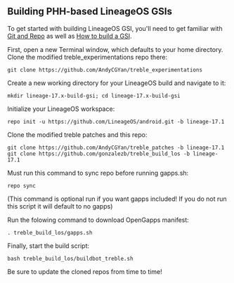 
## Building PHH-based LineageOS GSIs ##

To get started with building LineageOS GSI, you'll need to get familiar with [Git and Repo](https://source.android.com/source/using-repo.html) as well as [How to build a GSI](https://github.com/phhusson/treble_experimentations/wiki/How-to-build-a-GSI%3F).

First, open a new Terminal window, which defaults to your home directory.  Clone the modified treble_experimentations repo there:

    git clone https://github.com/AndyCGYan/treble_experimentations

Create a new working directory for your LineageOS build and navigate to it:

    mkdir lineage-17.x-build-gsi; cd lineage-17.x-build-gsi

Initialize your LineageOS workspace:

    repo init -u https://github.com/LineageOS/android.git -b lineage-17.1

Clone the modified treble patches and this repo:

    git clone https://github.com/AndyCGYan/treble_patches -b lineage-17.1
    git clone https://github.com/gonzalezb/treble_build_los -b lineage-17.1

Must run this command to sync repo before running gapps.sh:

    repo sync

(This command is optional run if you want gapps included! If you do not run this script it will default to no gapps)

Run the folowing command to download OpenGapps manifest:

    . treble_build_los/gapps.sh

Finally, start the build script:

    bash treble_build_los/buildbot_treble.sh

Be sure to update the cloned repos from time to time!
